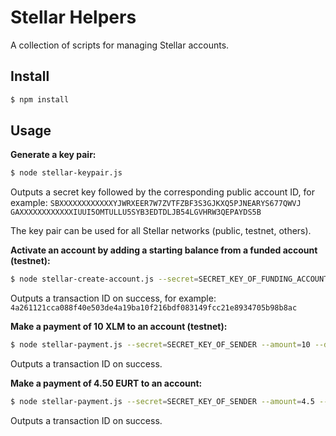 # Stellar Helpers

A collection of scripts for managing Stellar accounts.

## Install

```bash
$ npm install
```

## Usage

**Generate a key pair:**
```bash
$ node stellar-keypair.js
```
Outputs a secret key followed by the corresponding public account ID, for example:
`SBXXXXXXXXXXXXYJWRXEER7W7ZVTFZBF3S3GJKXQ5PJNEARYS677QWVJ GAXXXXXXXXXXXXIUUI5OMTULLU5SYB3EDTDLJB54LGVHRW3QEPAYDS5B`

The key pair can be used for all Stellar networks (public, testnet, others).

**Activate an account by adding a starting balance from a funded account (testnet):**
```bash
$ node stellar-create-account.js --secret=SECRET_KEY_OF_FUNDING_ACCOUNT --starting_balance=1.1 --destination=ACCOUNT_ID_OF_RECIPIENT --memo="Creating account" --testnet
```
Outputs a transaction ID on success, for example:
`4a261121cca088f40e503de4a19ba10f216bdf083149fcc21e8934705b98b8ac`

**Make a payment of 10 XLM to an account (testnet):**
```bash
$ node stellar-payment.js --secret=SECRET_KEY_OF_SENDER --amount=10 --destination=ACCOUNT_ID_OF_RECIPIENT --testnet
```
Outputs a transaction ID on success.

**Make a payment of 4.50 EURT to an account:**
```bash
$ node stellar-payment.js --secret=SECRET_KEY_OF_SENDER --amount=4.5 --destination=ACCOUNT_ID_OF_RECIPIENT --asset_code=EURT --asset_issuer=GAP5LETOV6YIE62YAM56STDANPRDO7ZFDBGSNHJQIYGGKSMOZAHOOS2S --memo="4.50 EUR for coffee"
```
Outputs a transaction ID on success.

